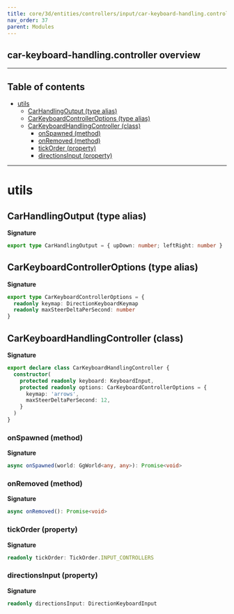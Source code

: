 ```yaml
---
title: core/3d/entities/controllers/input/car-keyboard-handling.controller.ts
nav_order: 37
parent: Modules
---
```


## car-keyboard-handling.controller overview

---

<h2 class="text-delta">Table of contents</h2>

- [utils](#utils)
  - [CarHandlingOutput (type alias)](#carhandlingoutput-type-alias)
  - [CarKeyboardControllerOptions (type alias)](#carkeyboardcontrolleroptions-type-alias)
  - [CarKeyboardHandlingController (class)](#carkeyboardhandlingcontroller-class)
    - [onSpawned (method)](#onspawned-method)
    - [onRemoved (method)](#onremoved-method)
    - [tickOrder (property)](#tickorder-property)
    - [directionsInput (property)](#directionsinput-property)

---

# utils

## CarHandlingOutput (type alias)

**Signature**

```ts
export type CarHandlingOutput = { upDown: number; leftRight: number }
```

## CarKeyboardControllerOptions (type alias)

**Signature**

```ts
export type CarKeyboardControllerOptions = {
  readonly keymap: DirectionKeyboardKeymap
  readonly maxSteerDeltaPerSecond: number
}
```

## CarKeyboardHandlingController (class)

**Signature**

```ts
export declare class CarKeyboardHandlingController {
  constructor(
    protected readonly keyboard: KeyboardInput,
    protected readonly options: CarKeyboardControllerOptions = {
      keymap: 'arrows',
      maxSteerDeltaPerSecond: 12,
    }
  )
}
```

### onSpawned (method)

**Signature**

```ts
async onSpawned(world: GgWorld<any, any>): Promise<void>
```

### onRemoved (method)

**Signature**

```ts
async onRemoved(): Promise<void>
```

### tickOrder (property)

**Signature**

```ts
readonly tickOrder: TickOrder.INPUT_CONTROLLERS
```

### directionsInput (property)

**Signature**

```ts
readonly directionsInput: DirectionKeyboardInput
```
